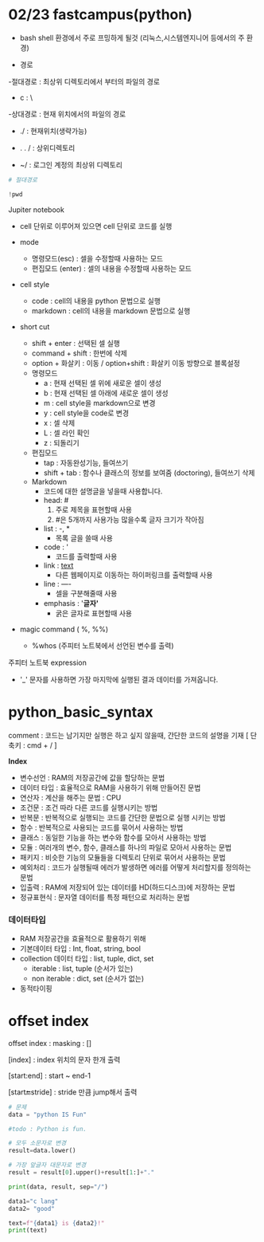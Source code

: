 # 02/23 fastcampus(python)

- bash shell 환경에서 주로 프밍하게 될것 (리눅스,시스템엔지니어 등에서의 주 환경)

- 경로

-절대경로 : 최상위 디렉토리에서 부터의 파일의 경로

- c : \

-상대경로 : 현재 위치에서의 파일의 경로

 -  ./ : 현재위치(생략가능)

 - . . / : 상위디렉토리

 - ~/ : 로그인 계정의 최상위 디렉토리

```python
# 절대경로

!pwd
```

Jupiter notebook

- cell 단위로 이루어져 있으면 cell 단위로 코드를 실행
- mode
    - 명령모드(esc) : 셀을 수정할때 사용하는 모드
    - 편집모드 (enter) : 셀의 내용을 수정할때 사용하는 모드
- cell style
    - code : cell의 내용을 python 문법으로 실행
    - markdown : cell의 내용을 markdown 문법으로 실행
- short cut
    - shift + enter : 선택된 셀 실행
    - command + shift : 한번에 삭제
    - option + 화살키 : 이동 / option+shift : 화살키 이동 방향으로 블록설정
    - 명령모드
        - a : 현재 선택된 셀 위에 새로운 셀이 생성
        - b : 현재 선택된 셀 아래에 새로운 셀이 생성
        - m : cell style을 markdown으로 변경
        - y : cell style을 code로 변경
        - x : 셀 삭제
        - L : 셀 라인 확인
        - z : 되돌리기
    - 편집모드
        - tap : 자동완성기능, 들여쓰기
        - shift + tab : 함수나 클래스의 정보를 보여줌 (doctoring), 들여쓰기 삭제
    - Markdown
        - 코드에 대한 설명글을 넣을때 사용합니다.
        - head: #
            1. 주로 제목을 표현할때 사용
            2. #은 5개까지 사용가능 많을수록 글자 크기가 작아짐
        - list : -,  *
            - 목록 글을 쓸때 사용
        - code : '
            - 코드를 출력할때 사용
        - link : [text](link)
            - 다른 웹페이지로 이동하는 하이퍼링크를 출력할때 사용
        - line : —-
            - 셀을 구분해줄때 사용
        - emphasis : '****글자**'**
            - 굵은 글자로 표현할때 사용

- magic command ( %, %%)
    - %whos (주피터 노트북에서 선언된 변수를 출력)

주피터 노트북 expression

- '_' 문자를 사용하면 가장 마지막에 실행된 결과 데이터를 가져옵니다.

# python_basic_syntax

comment : 코드는 남기지만 실행은 하고 싶지 않을때, 간단한 코드의 설명을 기재 [ 단축키 : cmd + / ]

**Index**
- 변수선언 : RAM의 저장공간에 값을 할당하는 문법 
- 데이터 타입 : 효율적으로 RAM을 사용하기 위해 만들어진 문법
- 연산자 : 계산을 해주는 문법 : CPU
- 조건문 : 조건 따라 다른 코드를 실행시키는 방법
- 반복문 : 반복적으로 실행되는 코드를 간단한 문법으로 실행 시키는 방법
- 함수 : 반복적으로 사용되는 코드를 묶어서 사용하는 방법
- 클래스 : 동일한 기능을 하는 변수와 함수를 모아서 사용하는 방법
- 모듈 : 여러개의 변수, 함수, 클래스를 하나의 파일로 모아서 사용하는 문법
- 패키지 : 비슷한 기능의 모듈들을 디렉토리 단위로 묶어서 사용하는 문법
- 예외처리 : 코드가 실행될때 에러가 발생하면 에러를 어떻게 처리할지를 정의하는 문법
- 입출력 : RAM에 저장되어 있는 데이터를 HD(하드디스크)에 저장하는 문법
- 정규표현식 : 문자열 데이터를 특정 패턴으로 처리하는 문법

### 데이터타입

- RAM 저장공간을 효율적으로 활용하기 위해
- 기본데이터 타입 : Int, float, string, bool
- collection 데이터 타입 : list, tuple, dict, set
    - iterable : list, tuple (순서가 있는)
    - non iterable : dict, set (순서가 없는)
- 동적타이핑

# offset index

offset index : masking : []

[index] : index 위치의 문자 한개 출력

[start:end] : start ~ end-1

[start:end:stride] : stride 만큼 jump해서 출력

```python
# 문제
data = "python IS Fun"

#todo : Python is fun.

# 모두 소문자로 변경
result=data.lower()

# 가장 앞글자 대문자로 변경
result = result[0].upper()+result[1:]+"."

print(data, result, sep="/")
```

```python
data1="c lang"
data2= "good"

text=f"{data1} is {data2}!"
print(text)
```